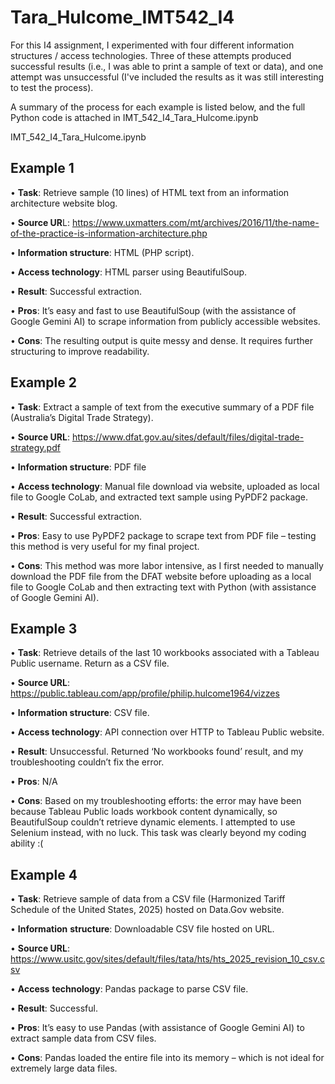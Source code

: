 # Tara_Hulcome_IMT542_I4
For this I4 assignment, I experimented with four different information structures / access technologies. Three of these attempts produced successful results (i.e., I was able to print a sample of text or data), and one attempt was unsuccessful (I've included the results as it was still interesting to test the process). 

A summary of the process for each example is listed below, and the full Python code is attached in IMT_542_I4_Tara_Hulcome.ipynb

IMT_542_I4_Tara_Hulcome.ipynb

## Example 1

•	**Task**: Retrieve sample (10 lines) of HTML text from an information architecture website blog. 

•	**Source UR**L: https://www.uxmatters.com/mt/archives/2016/11/the-name-of-the-practice-is-information-architecture.php

•	**Information structure**: HTML (PHP script).

•	**Access technology**: HTML parser using BeautifulSoup.

•	**Result**: Successful extraction.

•	**Pros**: It’s easy and fast to use BeautifulSoup (with the assistance of Google Gemini AI) to scrape information from publicly accessible websites.

•	**Cons**: The resulting output is quite messy and dense. It requires further structuring to improve readability. 



## Example 2

•	**Task**: Extract a sample of text from the executive summary of a PDF file (Australia’s Digital Trade Strategy).

•	**Source URL**: https://www.dfat.gov.au/sites/default/files/digital-trade-strategy.pdf

•	**Information structure**: PDF file 

•	**Access technology**: Manual file download via website, uploaded as local file to Google CoLab, and extracted text sample using PyPDF2 package.

•	**Result**: Successful extraction.

•	**Pros**: Easy to use PyPDF2 package to scrape text from PDF file – testing this method is very useful for my final project.

•	**Cons**: This method was more labor intensive, as I first needed to manually download the PDF file from the DFAT website before uploading as a local file to Google CoLab and then extracting text with Python (with assistance of Google Gemini AI).



## Example 3

•	**Task**: Retrieve details of the last 10 workbooks associated with a Tableau Public username. Return as a CSV file.

•	**Source URL**: https://public.tableau.com/app/profile/philip.hulcome1964/vizzes 

•	**Information structure**: CSV file. 

•	**Access technology**:  API connection over HTTP to Tableau Public website.

•	**Result**: Unsuccessful. Returned ‘No workbooks found’ result, and my troubleshooting couldn’t fix the error.

•	**Pros**: N/A

•	**Cons**: Based on my troubleshooting efforts: the error may have been because Tableau Public loads workbook content dynamically, so BeautifulSoup couldn’t retrieve dynamic elements. I attempted to use Selenium instead, with no luck. This task was clearly beyond my coding ability :(



## Example 4

•	**Task**: Retrieve sample of data from a CSV file (Harmonized Tariff Schedule of the United States, 2025) hosted on Data.Gov website.

•	**Information** **structure**: Downloadable CSV file hosted on URL.

•	**Source URL**: https://www.usitc.gov/sites/default/files/tata/hts/hts_2025_revision_10_csv.csv 

•	**Access** **technology**: Pandas package to parse CSV file.

•	**Result**: Successful.

•	**Pros**: It’s easy to use Pandas (with assistance of Google Gemini AI) to extract sample data from CSV files.

•	**Cons**: Pandas loaded the entire file into its memory – which is not ideal for extremely large data files. 

